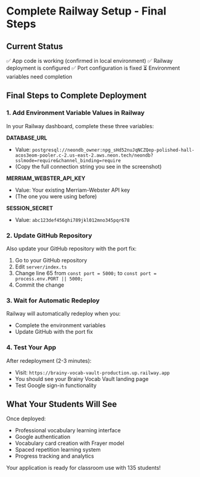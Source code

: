 # Complete Railway Setup - Final Steps

## Current Status
✅ App code is working (confirmed in local environment)
✅ Railway deployment is configured
✅ Port configuration is fixed
⏳ Environment variables need completion

## Final Steps to Complete Deployment

### 1. Add Environment Variable Values in Railway

In your Railway dashboard, complete these three variables:

**DATABASE_URL**
- Value: `postgresql://neondb_owner:npg_sHd52nuJqNCZQep-polished-hall-acos3eom-pooler.c-2.us-east-2.aws.neon.tech/neondb?sslmode=require&channel_binding=require`
- (Copy the full connection string you see in the screenshot)

**MERRIAM_WEBSTER_API_KEY**
- Value: Your existing Merriam-Webster API key
- (The one you were using before)

**SESSION_SECRET**
- Value: `abc123def456ghi789jkl012mno345pqr678`

### 2. Update GitHub Repository

Also update your GitHub repository with the port fix:
1. Go to your GitHub repository
2. Edit `server/index.ts`
3. Change line 65 from `const port = 5000;` to `const port = process.env.PORT || 5000;`
4. Commit the change

### 3. Wait for Automatic Redeploy

Railway will automatically redeploy when you:
- Complete the environment variables
- Update GitHub with the port fix

### 4. Test Your App

After redeployment (2-3 minutes):
- Visit: `https://brainy-vocab-vault-production.up.railway.app`
- You should see your Brainy Vocab Vault landing page
- Test Google sign-in functionality

## What Your Students Will See

Once deployed:
- Professional vocabulary learning interface
- Google authentication
- Vocabulary card creation with Frayer model
- Spaced repetition learning system
- Progress tracking and analytics

Your application is ready for classroom use with 135 students!